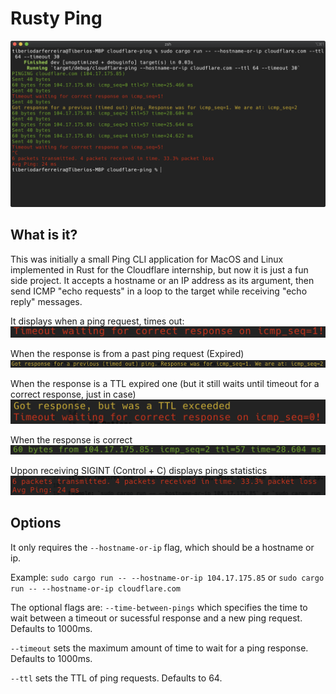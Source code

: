 # Rusty Ping


![CLI Screenshot](./screenshots/main.png "CLI Screenshot")

## What is it?

This was initially a small Ping CLI application for MacOS and Linux implemented in Rust for the Cloudflare internship, but now it is just a fun side project. It accepts a hostname or an IP address as its argument, then send ICMP "echo requests" in a loop to the target while receiving "echo reply" messages.

It displays when a ping request, times out:
![Timeout](./screenshots/timeout.png "Timeout")

When the response is from a past ping request (Expired)
![Expired](./screenshots/expired_response.png "Expired")

When the response is a TTL expired one (but it still waits until timeout for a correct response, just in case)
![TTL exceeded](./screenshots/ttl_exceeded.png "TTL exceeded")

When the response is correct
![Correct Response](./screenshots/correct.png
 "Correct Response")

Uppon receiving SIGINT (Control + C) displays pings statistics
![Packet Statistics](./screenshots/stats.png
 "Statistics")


## Options

It only requires the `--hostname-or-ip` flag, which should be a hostname or ip. 

Example: `sudo cargo run -- --hostname-or-ip 104.17.175.85` or `sudo cargo run -- --hostname-or-ip cloudflare.com`

The optional flags are:
```--time-between-pings``` which specifies the time to wait between a timeout or sucessful response and a new ping request. Defaults to 1000ms.

```--timeout``` sets the maximum amount of time to wait for a ping response. Defaults to 1000ms.

```--ttl``` sets the TTL of ping requests. Defaults to 64.




